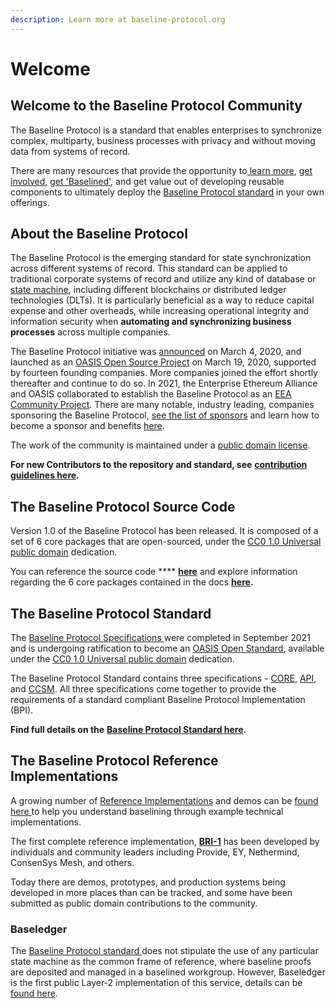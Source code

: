 ```yaml
---
description: Learn more at baseline-protocol.org
---
```


# Welcome

## Welcome to the Baseline Protocol Community

The Baseline Protocol is a standard that enables enterprises to synchronize complex, multiparty, business processes with privacy and without moving data from systems of record.

There are many resources that provide the opportunity to[ learn more](https://www.baseline-protocol.org), [get involved](https://www.baseline-protocol.org/get-involved/), [get 'Baselined'](https://www.baseline-protocol.org/get-baselined/), and get value out of developing reusable components to ultimately deploy the [Baseline Protocol standard](./#the-baseline-protocol-standard) in your own offerings.

## About the Baseline Protocol

The Baseline Protocol is the emerging standard for state synchronization across different systems of record. This standard can be applied to traditional corporate systems of record and utilize any kind of database or [state machine](https://www.techopedia.com/definition/16447/state-machine), including different blockchains or distributed ledger technologies (DLTs). It is particularly beneficial as a way to reduce capital expense and other overheads, while increasing operational integrity and information security when **automating and synchronizing business processes** across multiple companies.

The Baseline Protocol initiative was [announced](https://consensys.net/blog/press-release/ey-and-consensys-announce-formation-of-baseline-protocol-initiative-to-make-ethereum-mainnet-safe-and-effective-for-enterprises/) on March 4, 2020, and launched as an [OASIS Open Source Project](https://oasis-open-projects.org) on March 19, 2020, supported by fourteen founding companies. More companies joined the effort shortly thereafter and continue to do so. In 2021, the Enterprise Ethereum Alliance and OASIS collaborated to establish the Baseline Protocol as an [EEA Community Project](https://entethalliance.org/eeacommunityprojects/). There are many notable, industry leading, companies sponsoring the Baseline Protocol, [see the list of sponsors](https://www.baseline-protocol.org/become-a-sponsor/) and learn how to become a sponsor and benefits [here](https://www.baseline-protocol.org/become-a-sponsor/).

The work of the community is maintained under a [public domain license](https://github.com/ethereum-oasis-op/baseline/blob/main/LICENSE).

**For new Contributors to the repository and standard, see** [**contribution guidelines here**](community/open-source-community/contributors.md#code-of-conduct)**.**

## The Baseline Protocol Source Code

Version 1.0 of the Baseline Protocol has been released. It is composed of a set of 6 core packages that are open-sourced, under the [CC0 1.0 Universal public domain](https://github.com/ethereum-oasis-op/baseline/blob/main/LICENSE) dedication.

You can reference the source code **** [**here**](https://github.com/ethereum-oasis-op/baseline) and explore information regarding the 6 core packages contained in the docs [**here**](baseline-protocol-code/packages/)**.**

## The Baseline Protocol Standard

The [Baseline Protocol Specifications ](https://github.com/ethereum-oasis-op/baseline-standard)were completed in September 2021 and is undergoing ratification to become an [OASIS Open Standard](https://www.oasis-open.org/standards/), available under the [CC0 1.0 Universal public domain](https://github.com/ethereum-oasis-op/baseline/blob/main/LICENSE) dedication.

The Baseline Protocol Standard contains three specifications - [CORE](https://github.com/ethereum-oasis-op/baseline-standard/tree/main/core), [API](https://github.com/ethereum-oasis-op/baseline-standard/tree/main/api), and [CCSM](https://github.com/ethereum-oasis-op/baseline-standard/tree/main/ccsm). All three specifications come together to provide the requirements of a standard compliant Baseline Protocol Implementation (BPI).

**Find full details on the** [**Baseline Protocol Standard here**](https://github.com/ethereum-oasis-op/baseline-standard)**.**

## The Baseline Protocol Reference Implementations

A growing number of [Reference Implementations](bri/overview-of-reference-implementations.md) and demos can be [found here ](https://github.com/ethereum-oasis-op/baseline/tree/master/examples)to help you understand baselining through example technical implementations.

The first complete reference implementation, [**BRI-1**](bri/bri-1/) has been developed by individuals and community leaders including Provide, EY, Nethermind, ConsenSys Mesh, and others.

Today there are demos, prototypes, and production systems being developed in more places than can be tracked, and some have been submitted as public domain contributions to the community.

### Baseledger

The [Baseline Protocol standard ](broken-reference/)does not stipulate the use of any particular state machine as the common frame of reference, where baseline proofs are deposited and managed in a baselined workgroup. However, Baseledger is the first public Layer-2 implementation of this service, details can be [found here](https://baseledger.net).
